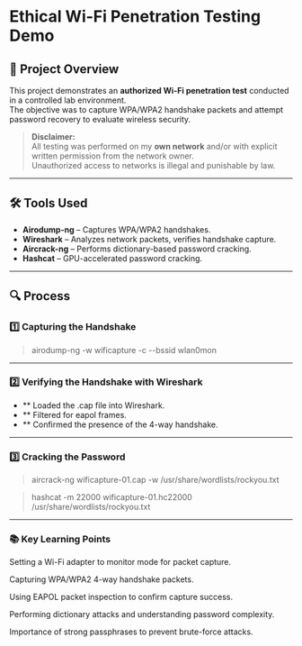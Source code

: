 # Ethical Wi-Fi Penetration Testing Demo

## 📜 Project Overview
This project demonstrates an **authorized Wi-Fi penetration test** conducted in a controlled lab environment.  
The objective was to capture WPA/WPA2 handshake packets and attempt password recovery to evaluate wireless security.

> **Disclaimer:**  
> All testing was performed on my **own network** and/or with explicit written permission from the network owner.  
> Unauthorized access to networks is illegal and punishable by law.

---

## 🛠 Tools Used
- **Airodump-ng** – Captures WPA/WPA2 handshakes.
- **Wireshark** – Analyzes network packets, verifies handshake capture.
- **Aircrack-ng** – Performs dictionary-based password cracking.
- **Hashcat** – GPU-accelerated password cracking.

---

## 🔍 Process

### 1️⃣ Capturing the Handshake

> airodump-ng -w wificapture -c --bssid  wlan0mon

---

### 2️⃣ Verifying the Handshake with Wireshark
- ** Loaded the .cap file into Wireshark.
- ** Filtered for eapol frames.
- ** Confirmed the presence of the 4-way handshake.
---
### 3️⃣ Cracking the Password

> aircrack-ng wificapture-01.cap -w /usr/share/wordlists/rockyou.txt

> hashcat -m 22000 wificapture-01.hc22000 /usr/share/wordlists/rockyou.txt

---
### 📚 Key Learning Points
Setting a Wi-Fi adapter to monitor mode for packet capture.

Capturing WPA/WPA2 4-way handshake packets.

Using EAPOL packet inspection to confirm capture success.

Performing dictionary attacks and understanding password complexity.

Importance of strong passphrases to prevent brute-force attacks.



